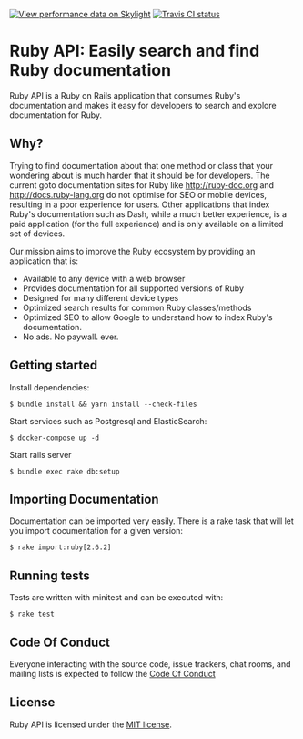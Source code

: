 [![View performance data on Skylight](https://badges.skylight.io/status/k1noEyWLdXuJ.svg)](https://oss.skylight.io/app/applications/k1noEyWLdXuJ)
[![Travis CI status](https://travis-ci.com/colby-swandale/ruby-api.svg?branch=master)](https://travis-ci.com/colby-swandale/ruby-api)

# Ruby API: Easily search and find Ruby documentation

Ruby API is a Ruby on Rails application that consumes Ruby's documentation and makes it easy for developers to search and explore documentation for Ruby.

## Why?

Trying to find documentation about that one method or class that your wondering about is much harder that it should be for developers. The current goto documentation sites for Ruby like http://ruby-doc.org and http://docs.ruby-lang.org do not optimise for SEO or mobile devices, resulting in a poor experience for users. Other applications that index Ruby's documentation such as Dash, while a much better experience, is a paid application (for the full experience) and is only available on a limited set of devices.

Our mission aims to improve the Ruby ecosystem by providing an application that is:

  * Available to any device with a web browser
  * Provides documentation for all supported versions of Ruby
  * Designed for many different device types
  * Optimized search results for common Ruby classes/methods
  * Optimized SEO to allow Google to understand how to index Ruby's documentation.
  * No ads. No paywall. ever.

## Getting started

Install dependencies:

    $ bundle install && yarn install --check-files

Start services such as Postgresql and ElasticSearch:

    $ docker-compose up -d

Start rails server

    $ bundle exec rake db:setup

## Importing Documentation

Documentation can be imported very easily. There is a rake task that will let you import documentation for a given version:

    $ rake import:ruby[2.6.2]

## Running tests

Tests are written with minitest and can be executed with:

    $ rake test

## Code Of Conduct

Everyone interacting with the source code, issue trackers, chat rooms, and mailing lists is expected to follow the [Code Of Conduct](https://github.com/colby-swandale/ruby-api/blob/master/CODE_OF_CONDUCT.md)

## License

Ruby API is licensed under the [MIT license](https://github.com/colby-swandale/ruby-api/blob/master/LICENSE.md).
